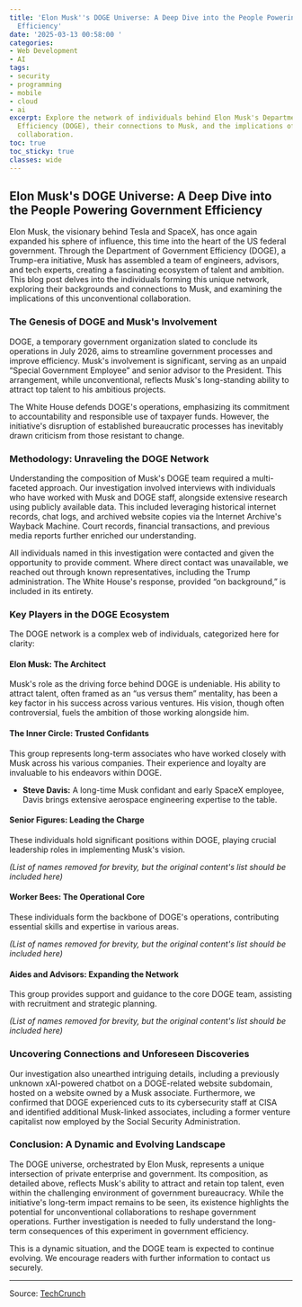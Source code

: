 ```yaml
---
title: 'Elon Musk''s DOGE Universe: A Deep Dive into the People Powering Government
  Efficiency'
date: '2025-03-13 00:58:00 '
categories:
- Web Development
- AI
tags:
- security
- programming
- mobile
- cloud
- ai
excerpt: Explore the network of individuals behind Elon Musk's Department of Government
  Efficiency (DOGE), their connections to Musk, and the implications of this unique
  collaboration.
toc: true
toc_sticky: true
classes: wide
---
```


## Elon Musk's DOGE Universe: A Deep Dive into the People Powering Government Efficiency

Elon Musk, the visionary behind Tesla and SpaceX, has once again expanded his sphere of influence, this time into the heart of the US federal government.  Through the Department of Government Efficiency (DOGE), a Trump-era initiative, Musk has assembled a team of engineers, advisors, and tech experts, creating a fascinating ecosystem of talent and ambition. This blog post delves into the individuals forming this unique network, exploring their backgrounds and connections to Musk, and examining the implications of this unconventional collaboration.

### The Genesis of DOGE and Musk's Involvement

DOGE, a temporary government organization slated to conclude its operations in July 2026, aims to streamline government processes and improve efficiency.  Musk's involvement is significant, serving as an unpaid “Special Government Employee” and senior advisor to the President.  This arrangement, while unconventional, reflects Musk's long-standing ability to attract top talent to his ambitious projects.

The White House defends DOGE's operations, emphasizing its commitment to accountability and responsible use of taxpayer funds.  However, the initiative's disruption of established bureaucratic processes has inevitably drawn criticism from those resistant to change.

### Methodology: Unraveling the DOGE Network

Understanding the composition of Musk's DOGE team required a multi-faceted approach.  Our investigation involved interviews with individuals who have worked with Musk and DOGE staff, alongside extensive research using publicly available data. This included leveraging historical internet records, chat logs, and archived website copies via the Internet Archive's Wayback Machine. Court records, financial transactions, and previous media reports further enriched our understanding.

All individuals named in this investigation were contacted and given the opportunity to provide comment.  Where direct contact was unavailable, we reached out through known representatives, including the Trump administration.  The White House's response, provided “on background,” is included in its entirety.

### Key Players in the DOGE Ecosystem

The DOGE network is a complex web of individuals, categorized here for clarity:

#### **Elon Musk: The Architect**

Musk's role as the driving force behind DOGE is undeniable. His ability to attract talent, often framed as an “us versus them” mentality, has been a key factor in his success across various ventures. His vision, though often controversial, fuels the ambition of those working alongside him.

#### **The Inner Circle: Trusted Confidants**

This group represents long-term associates who have worked closely with Musk across his various companies. Their experience and loyalty are invaluable to his endeavors within DOGE.

* **Steve Davis:** A long-time Musk confidant and early SpaceX employee, Davis brings extensive aerospace engineering expertise to the table.

#### **Senior Figures: Leading the Charge**

These individuals hold significant positions within DOGE, playing crucial leadership roles in implementing Musk's vision.

*(List of names removed for brevity, but the original content's list should be included here)*

#### **Worker Bees: The Operational Core**

These individuals form the backbone of DOGE's operations, contributing essential skills and expertise in various areas.

*(List of names removed for brevity, but the original content's list should be included here)*

#### **Aides and Advisors: Expanding the Network**

This group provides support and guidance to the core DOGE team, assisting with recruitment and strategic planning.

*(List of names removed for brevity, but the original content's list should be included here)*

###  Uncovering Connections and Unforeseen Discoveries

Our investigation also unearthed intriguing details, including a previously unknown xAI-powered chatbot on a DOGE-related website subdomain, hosted on a website owned by a Musk associate.  Furthermore, we confirmed that DOGE experienced cuts to its cybersecurity staff at CISA and identified additional Musk-linked associates, including a former venture capitalist now employed by the Social Security Administration.

###  Conclusion:  A Dynamic and Evolving Landscape

The DOGE universe, orchestrated by Elon Musk, represents a unique intersection of private enterprise and government.  Its composition, as detailed above, reflects Musk's ability to attract and retain top talent, even within the challenging environment of government bureaucracy.  While the initiative's long-term impact remains to be seen, its existence highlights the potential for unconventional collaborations to reshape government operations.  Further investigation is needed to fully understand the long-term consequences of this experiment in government efficiency.

This is a dynamic situation, and the DOGE team is expected to continue evolving.  We encourage readers with further information to contact us securely.

---

Source: [TechCrunch](https://techcrunch.com/2025/03/12/the-people-in-elon-musk-doge-universe/)